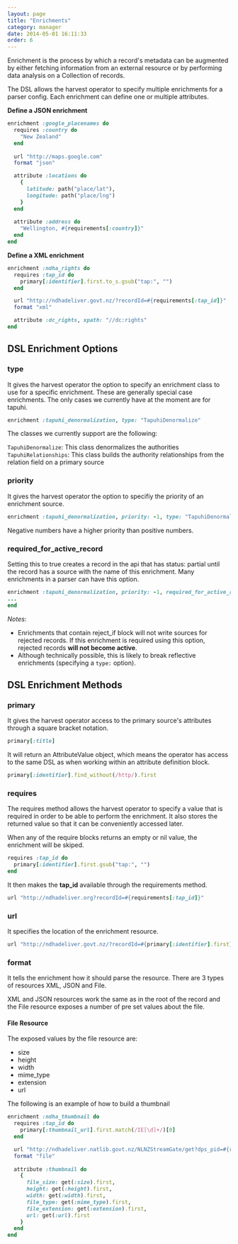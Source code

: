 ```yaml
---
layout: page
title: "Enrichments"
category: manager
date: 2014-05-01 16:11:33
order: 6
---
```


Enrichment is the process by which a record's metadata can be augmented by either fetching information from an external resource or by performing data analysis on a Collection of records.

The DSL allows the harvest operator to specify multiple enrichments for a parser config. Each enrichment can define one or multiple attributes.

__Define a JSON enrichment__

```ruby
enrichment :google_placenames do
  requires :country do
    "New Zealand"
  end
  
  url "http://maps.google.com"
  format "json"

  attribute :locations do
    {
      latitude: path("place/lat"),
      longitude: path("place/lng")
    }
  end
  
  attribute :address do
    "Wellington, #{requirements[:country]}"
  end
end
```

__Define a XML enrichment__

```ruby
enrichment :ndha_rights do
  requires :tap_id do
    primary[:identifier].first.to_s.gsub("tap:", "")
  end

  url "http://ndhadeliver.govt.nz/?recordId=#{requirements[:tap_id]}"
  format "xml"

  attribute :dc_rights, xpath: "//dc:rights"
end
```

## DSL Enrichment Options

### type
It gives the harvest operator the option to specify an enrichment class to use for a specific enrichment. These are generally special case enrichments. The only cases we currently have at the moment are for tapuhi.
```ruby
enrichment :tapuhi_denormalization, type: "TapuhiDenormalize"
```

The classes we currently support are the following:  

`TapuhiDenormalize`: This class denormalizes the authorities  
`TapuhiRelationships`: This class builds the authority relationships from the relation field on a primary source

### priority
It gives the harvest operator the option to specifiy the priority of an enrichment source.

``` ruby
enrichment :tapuhi_denormalization, priority: -1, type: "TapuhiDenormalize"
```

Negative numbers have a higher priority than positive numbers.  

### required_for_active_record
Setting this to true creates a record in the api that has status: partial until the record has a source with the name of this enrichment. Many enrichments in a parser can have this option. 

``` ruby
enrichment :tapuhi_denormalization, priority: -1, required_for_active_record: true do
...
end
```

*Notes*: 
* Enrichments that contain reject_if block will not write sources for rejected records. If this enrichment is required using this option, rejected records **will not become active**.
* Although technically possible, this is likely to break reflective enrichments (specifying a `type:` option).

## DSL Enrichment Methods

### primary
It gives the harvest operator access to the primary source's attributes through a square bracket notation.

```ruby
primary[:title]

```

It will return an AttributeValue object, which means the operator has access to the same DSL as when working within an attribute definition block.

```ruby
primary[:identifier].find_without(/http/).first
```

### requires
The requires method allows the harvest operator to specify a value that is required in order to be able to perform the enrichment. It also stores the returned value so that it can be conveniently accessed later.

When any of the require blocks returns an empty or nil value, the enrichment will be skiped.

```ruby
requires :tap_id do
  primary[:identifier].first.gsub("tap:", "")
end
```

It then makes the __tap_id__ available through the requirements method.

```ruby
url "http://ndhadeliver.org?recordId=#{requirements[:tap_id]}"
```

### url
It specifies the location of the enrichment resource.

```ruby
url "http://ndhadeliver.govt.nz/?recordId=#{primary[:identifier].first}"
```

### format
It tells the enrichment how it should parse the resource. There are 3 types of resources XML, JSON and File.

XML and JSON resources work the same as in the root of the record and the File resource exposes a number of pre set values about the file.

#### File Resource
The exposed values by the file resource are:
- size
- height
- width
- mime_type
- extension
- url

The following is an example of how to build a thumbnail
```ruby
enrichment :ndha_thumbnail do
  requires :tap_id do
    primary[:thumbnail_url].first.match(/IE[\d]+/)[0]
  end

  url "http://ndhadeliver.natlib.govt.nz/NLNZStreamGate/get?dps_pid=#{requirements[:tap_id]}"
  format "file"
  
  attribute :thumbnail do
    {
      file_size: get(:size).first,
      height: get(:height).first,
      width: get(:width).first,
      file_type: get(:mime_type).first,
      file_extension: get(:extension).first,
      url: get(:url).first
    }
  end
end
```


